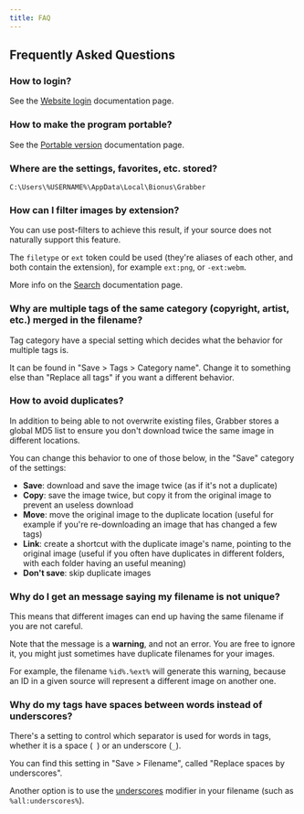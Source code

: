 ```yaml
---
title: FAQ
---
```



## Frequently Asked Questions

### How to login?

See the [Website login](website-login.md) documentation page.


### How to make the program portable?

See the [Portable version](portable-version.md) documentation page.


### Where are the settings, favorites, etc. stored?

```
C:\Users\%USERNAME%\AppData\Local\Bionus\Grabber
```


### How can I filter images by extension?

You can use post-filters to achieve this result, if your source does not naturally support this feature.

The `filetype` or `ext` token could be used (they're aliases of each other, and both contain the extension), for example `ext:png`, or `-ext:webm`.

More info on the [Search](search.md) documentation page.


### Why are multiple tags of the same category (copyright, artist, etc.) merged in the filename?

Tag category have a special setting which decides what the behavior for multiple tags is.

It can be found in "Save > Tags > Category name". Change it to something else than "Replace all tags" if you want a different behavior.


### How to avoid duplicates?

In addition to being able to not overwrite existing files, Grabber stores a global MD5 list to ensure you don't download twice the same image in different locations.

You can change this behavior to one of those below, in the "Save" category of the settings:

* **Save**: download and save the image twice (as if it's not a duplicate)
* **Copy**: save the image twice, but copy it from the original image to prevent an useless download
* **Move**: move the original image to the duplicate location (useful for example if you're re-downloading an image that has changed a few tags)
* **Link**: create a shortcut with the duplicate image's name, pointing to the original image (useful if you often have duplicates in different folders, with each folder having an useful meaning)
* **Don't save**: skip duplicate images


### Why do I get an message saying my filename is not unique?

This means that different images can end up having the same filename if you are not careful.

Note that the message is a **warning**, and not an error. You are free to ignore it, you might just sometimes have duplicate filenames for your images.

For example, the filename `%id%.%ext%` will generate this warning, because an ID in a given source will represent a different image on another one.


### Why do my tags have spaces between words instead of underscores?

There's a setting to control which separator is used for words in tags, whether it is a space (` `) or an underscore (`_`).

You can find this setting in "Save > Filename", called "Replace spaces by underscores".

Another option is to use the [underscores](filename.md#underscores-bool) modifier in your filename (such as `%all:underscores%`).